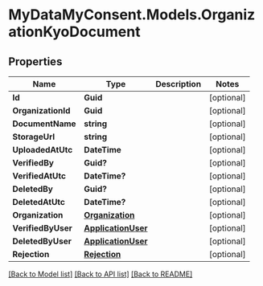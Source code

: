 # MyDataMyConsent.Models.OrganizationKyoDocument

## Properties

Name | Type | Description | Notes
------------ | ------------- | ------------- | -------------
**Id** | **Guid** |  | [optional] 
**OrganizationId** | **Guid** |  | [optional] 
**DocumentName** | **string** |  | [optional] 
**StorageUrl** | **string** |  | [optional] 
**UploadedAtUtc** | **DateTime** |  | [optional] 
**VerifiedBy** | **Guid?** |  | [optional] 
**VerifiedAtUtc** | **DateTime?** |  | [optional] 
**DeletedBy** | **Guid?** |  | [optional] 
**DeletedAtUtc** | **DateTime?** |  | [optional] 
**Organization** | [**Organization**](Organization.md) |  | [optional] 
**VerifiedByUser** | [**ApplicationUser**](ApplicationUser.md) |  | [optional] 
**DeletedByUser** | [**ApplicationUser**](ApplicationUser.md) |  | [optional] 
**Rejection** | [**Rejection**](Rejection.md) |  | [optional] 

[[Back to Model list]](../README.md#documentation-for-models) [[Back to API list]](../README.md#documentation-for-api-endpoints) [[Back to README]](../README.md)

